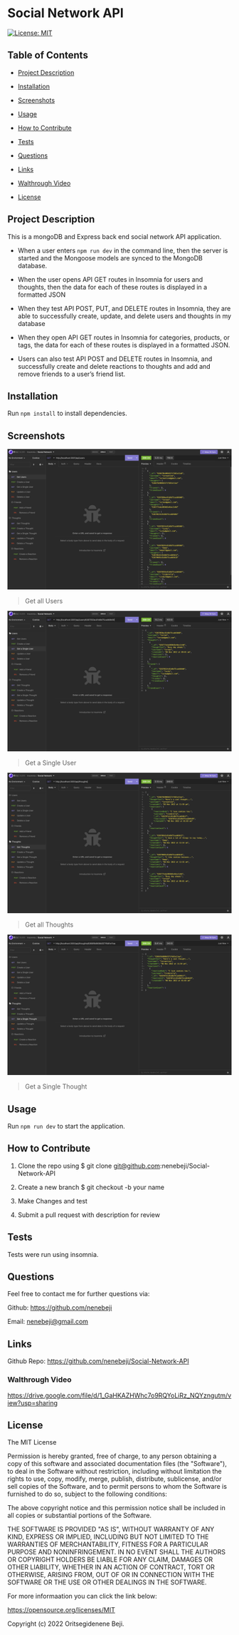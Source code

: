 # Social Network API

[![License: MIT](https://img.shields.io/badge/License-MIT-yellow.svg)](https://opensource.org/licenses/MIT)

## Table of Contents

- [Project Description](#project-description)

- [Installation](#installation)

- [Screenshots](#screenshots)

- [Usage](#usage)

- [How to Contribute](#how-to-contribute)

- [Tests](#test)

- [Questions](#questions)

- [Links](#links)

 - [Walthrough Video](#walkthrough-video)

- [License](#license)

## Project Description

This is a mongoDB and Express back end social network API application.

* When a user enters `npm run dev` in the command line, then the server is started and the Mongoose models are synced to the MongoDB database.

* When the user opens API GET routes in Insomnia for users and thoughts, then the data for each of these routes is displayed in a formatted JSON

* When they test API POST, PUT, and DELETE routes in Insomnia, they are able to successfully create, update, and delete users and thoughts in my database

* When they open API GET routes in Insomnia for categories, products, or tags, the data for each of these routes is displayed in a formatted JSON.

* Users can also test API POST and DELETE routes in Insomnia, and successfully create and delete reactions to thoughts and add and remove friends to a user’s friend list.


## Installation

Run `npm install`  to install dependencies.


## Screenshots

![App Image](/assets/images/GetUsers.png)
> Get all Users

![App Image](/assets/images/OneUser.png)
> Get a Single User

![App Image](/assets/images/GetThoughts.png)
> Get all Thoughts

![App Image](/assets/images/OneThought.png)
> Get a Single Thought


## Usage 

Run `npm run dev` to start the application.


## How to Contribute

1. Clone the repo using $ git clone git@github.com:nenebeji/Social-Network-API

2. Create a new branch $ git checkout -b your name 

3. Make Changes and test 

4. Submit a pull request with description for review


## Tests

Tests were run using  insomnia.


## Questions

Feel free to contact me for further questions via:

Github: https://github.com/nenebeji

Email: nenebeji@gmail.com


## Links

Github Repo: https://github.com/nenebeji/Social-Network-API


### Walthrough Video

https://drive.google.com/file/d/1_GaHKAZHWhc7o9RQYoLiRz_NQYzngutm/view?usp=sharing


## License

The MIT License

  
Permission is hereby granted, free of charge, to any person obtaining a copy
of this software and associated documentation files (the "Software"), to deal
in the Software without restriction, including without limitation the rights
to use, copy, modify, merge, publish, distribute, sublicense, and/or sell
copies of the Software, and to permit persons to whom the Software is
furnished to do so, subject to the following conditions:
    
The above copyright notice and this permission notice shall be included in all
copies or substantial portions of the Software.
    
THE SOFTWARE IS PROVIDED "AS IS", WITHOUT WARRANTY OF ANY KIND, EXPRESS OR
IMPLIED, INCLUDING BUT NOT LIMITED TO THE WARRANTIES OF MERCHANTABILITY,
FITNESS FOR A PARTICULAR PURPOSE AND NONINFRINGEMENT. IN NO EVENT SHALL THE
AUTHORS OR COPYRIGHT HOLDERS BE LIABLE FOR ANY CLAIM, DAMAGES OR OTHER
LIABILITY, WHETHER IN AN ACTION OF CONTRACT, TORT OR OTHERWISE, ARISING FROM,
OUT OF OR IN CONNECTION WITH THE SOFTWARE OR THE USE OR OTHER DEALINGS IN THE
SOFTWARE.

For more informaation you can click the link below:

https://opensource.org/licenses/MIT

Copyright (c) 2022 Oritsegidenene Beji.